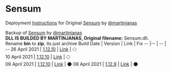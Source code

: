 # Sensum
Deployment [Instructions](https://github.com/martinjanas/Sensum/blob/master/instructions.md) for Original [Sensum](https://github.com/martinjanas/sensum) by [@martinjanas](https://github.com/martinjanas)

Backup of [Sensum](https://github.com/martinjanas/sensum) by [@martinjanas](https://github.com/martinjanas)<br/>
**DLL IS BUILDED BY MARTINJANAS, Original filename:** Sensum.dll.<br/>
Rename **bin** to **zip**, its just archive
Build Date | Version | Link | Fix
-- |-- | -- | --
26 April 2021 | [1.12.10](https://github.com/mniafi/sensum/commit/2b51acb1b1c8aede5162fb679cf0b201e8eecfd4) | [Link](https://github.com/mniafi/sensum/tree/main/1-12-10-fix-2) | :full_moon:	
10 April 2021 | [1.12.10](https://github.com/mniafi/sensum/commit/0eed4ca881b7a8989a076e2a3124040b6d2e94ad) | [Link](https://github.com/mniafi/sensum/tree/main/1-12-10-fix) | :full_moon:	
09 April 2021 | [1.12.10](https://github.com/mniafi/sensum/commit/732430b323c52e5f576ed4cef02c84335e37f92a) | [Link](https://github.com/mniafi/sensum/tree/main/1-12-10) | :new_moon:
08 April 2021 | [1.12.9](https://github.com/mniafi/sensum/commit/0f3cb0cc9bf702f063d44a5b83833a16e003d290) | [Link](https://github.com/mniafi/sensum/tree/main/1-12-9) | :new_moon:
